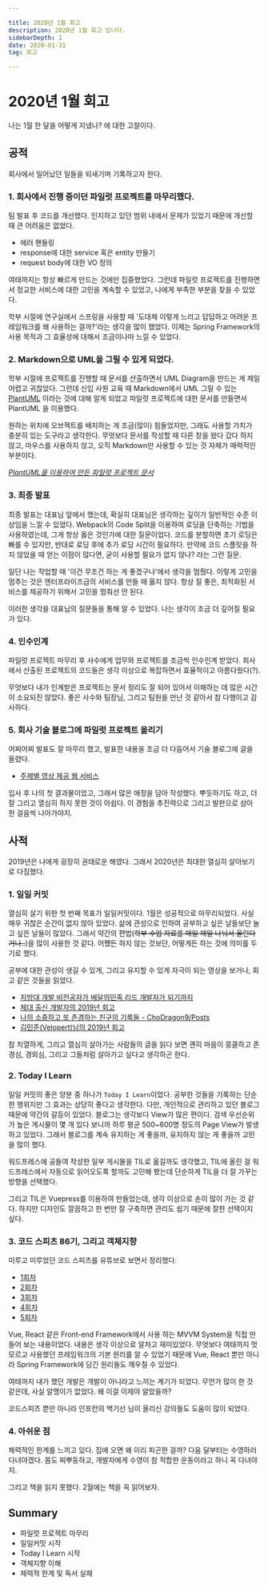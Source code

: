 ```yaml
---

title: 2020년 1월 회고
description: 2020년 1월 회고 입니다.
sidebarDepth: 1
date: 2020-01-31
tag: 회고

---
```


# 2020년 1월 회고

나는 1월 한 달을 어떻게 지냈나? 에 대한 고찰이다.

## 공적

회사에서 일어났던 일들을 되새기며 기록하고자 한다.

### 1. 회사에서 진행 중이던 파일럿 프로젝트를 마무리했다.

팀 발표 후 코드를 개선했다. 인지하고 있던 범위 내에서 문제가 있었기 때문에 개선할 때 큰 어려움은 없었다.

- 에러 핸들링
- response에 대한 service 혹은 entity 만들기
- request body에 대한 VO 정의

여태까지는 항상 빠르게 만드는 것에만 집중했었다.
그런데 파일럿 프로젝트를 진행하면서 정교한 서비스에 대한 고민을 계속할 수 있었고, 나에게 부족한 부분을 찾을 수 있었다.

학부 시절에 연구실에서 스프링을 사용할 때 '도대체 이렇게 느리고 답답하고 어려운 프레임워크를 왜 사용하는 걸까?'라는 생각을 많이 했었다.
이제는 Spring Framework의 사용 목적과 그 효율성에 대해서 조금이나마 느낄 수 있었다.

### 2. Markdown으로 UML을 그릴 수 있게 되었다.

학부 시절에 프로젝트를 진행할 때 문서를 산출하면서 UML Diagram을 만드는 게 제일 어렵고 귀찮았다.
그런데 신입 사원 교육 때 Markdown에서 UML 그릴 수 있는 [PlantUML](/Vuepress/Plantuml/) 이라는 것에 대해 알게 되었고 파일럿 프로젝트에 대한 문서를 만들면서 PlantUML 을 이용했다.

원하는 위치에 오브젝트를 배치하는 게 조금(많이) 힘들었지만, 그래도 사용할 가치가 충분히 있는 도구라고 생각한다.
무엇보다 문서를 작성할 때 다른 창을 왔다 갔다 하지 않고, 마우스를 사용하지 않고, 오직 Markdown만 사용할 수 있는 것 자체가 매력적인 부분이다.

_[PlantUML을 이용하여 만든 파일럿 프로젝트 문서](https://junilhwang.github.io/zum_pilot/Architecture/)_

### 3. 최종 발표

최종 발표는 대표님 앞에서 했는데, 확실히 대표님은 생각하는 깊이가 일반적인 수준 이상임을 느낄 수 있었다.
Webpack의 Code Split을 이용하여 로딩을 단축하는 기법을 사용하였는데, 그게 항상 옳은 것인가에 대한 질문이었다.
코드를 분할하면 초기 로딩은 빠를 수 있지만, 반대로 로딩 후에 추가 로딩 시간이 필요하다.
만약에 코드 스플릿을 하지 않았을 때 얻는 이점이 많다면, 굳이 사용할 필요가 없지 않나? 라는 그런 질문.

일단 나는 작업할 때 '이건 무조건 하는 게 좋겠구나'에서 생각을 멈췄다.
이렇게 고민을 멈추는 것은 엔터프라이즈급의 서비스를 만들 때 옳지 않다.
항상 질 좋은, 최적화된 서비스를 제공하기 위해서 고민을 멈춰선 안 된다.

이러한 생각을 대표님의 질문들을 통해 알 수 있었다. 나는 생각이 조금 더 깊어질 필요가 있다.

### 4. 인수인계

파일럿 프로젝트 마무리 후 사수에게 업무와 프로젝트를 조금씩 인수인계 받았다.
회사에서 산출된 프로젝트의 코드들은 생각 이상으로 복잡하면서 효율적이고 아름다웠다(?).

무엇보다 내가 인계받은 프로젝트는 문서 정리도 잘 되어 있어서 이해하는 데 많은 시간이 소요되진 않았다.
좋은 사수와 팀장님, 그리고 팀원을 만난 것 같아서 참 다행이고 감사하다.

### 5. 회사 기술 블로그에 파일럿 프로젝트 올리기

어찌어찌 발표도 잘 마무리 했고, 발표한 내용을 조금 더 다듬어서 기술 블로그에 글을 올렸다.

- [주제별 영상 제공 웹 서비스](https://zuminternet.github.io/ZUM-Pilot-provide-video/)

입사 후 나의 첫 결과물이었고, 그래서 많은 애정을 담아 작성했다. 뿌듯하기도 하고, 더 잘 그리고 열심히 하지 못한 것이 아쉽다.
이 경험을 추진력으로 그리고 발판으로 삼아 한 걸음씩 나아가야지.

## 사적

2019년은 나에게 굉장히 권태로운 해였다. 그래서 2020년은 최대한 열심히 살아보기로 다짐했다.

### 1. 일일 커밋

열심히 살기 위한 첫 번째 목표가 일일커밋이다. 1월은 성공적으로 마무리되었다. 사실 매우 귀찮은 순간이 없지 않아 있었다.
삶에 관성으로 인하여 공부하고 싶은 날들보단 놀고 싶은 날들이 많았다. 그래서 약간의 편법(~~학부 수업 자료를 매일 매일 나눠서 올린다거나..~~)을 많이 사용한 것 같다.
어쨌든 하지 않는 것보단, 어떻게든 하는 것에 의미를 두기로 했다.

공부에 대한 관성이 생길 수 있게, 그리고 유지할 수 있게 자극이 되는 영상을 보거나, 회고 같은 것들을 읽었다.

- [지방대 개발 비전공자가 배달의민족 리드 개발자가 되기까지](https://www.youtube.com/watch?v=V9AGvwPmnZU&t=165s)
- [체대 출신 개발자의 2019년 회고](https://ryan-han.com/post/memoirs/memoirs2019/)
- [나의 소중하고 또 존경하는 친구의 기록들 - ChoDragon9/Posts](https://github.com/ChoDragon9/posts/wiki)
- [김민준(Velopert)님의 2019년 회고](https://velog.io/@velopert/2019.log)

참 치열하게, 그리고 열심히 살아가는 사람들의 글을 읽다 보면 괜히 마음이 뭉클하고
존경심, 경외심, 그리고 그들처럼 살아가고 싶다고 생각하곤 한다.

### 2. Today I Learn

일일 커밋의 좋은 양분 중 하나가 `Today I Learn`이었다.
공부한 것들을 기록하는 단순한 행위지만 그 효과는 상당히 좋다고 생각한다.
다만, 개인적으로 관리하고 있던 블로그 때문에 약간의 갈등이 있었다.
블로그는 생각보다 View가 많은 편이다.
검색 우선순위가 높은 게시물이 몇 개 있다 보니까 하루 평균 500~600명 정도의 Page View가 발생하고 있었다.
그래서 블로그를 계속 유지하는 게 좋을까, 유지하지 않는 게 좋을까 고민을 많이 했다.

워드프레스에 공들여 작성한 일부 게시물을 TIL로 옮길까도 생각했고,
TIL에 올린 걸 워드프레스에서 자동으로 읽어오도록 할까도 고민해 봤는데 단순하게 TIL을 더 잘 가꾸는 방향을 선택했다.

그리고 TIL은 Vuepress를 이용하여 만들었는데, 생각 이상으로 손이 많이 가는 것 같다.
하지만 디자인도 깔끔하고 한 번만 잘 구축하면 관리도 쉽기 때문에 잘한 선택이지 싶다.

### 3. 코드 스피츠 86기, 그리고 객체지향

미루고 미루었던 코드 스피츠를 유튜브로 보면서 정리했다.

- [1회차](http://localhost:8080/TIL/CodeSpitz/Object-Oriented-Javascript/01-Intro/)
- [2회차](http://localhost:8080/TIL/CodeSpitz/Object-Oriented-Javascript/02-MVVM/)
- [3회차](http://localhost:8080/TIL/CodeSpitz/Object-Oriented-Javascript/03-Strategy-Observer/)
- [4회차](http://localhost:8080/TIL/CodeSpitz/Object-Oriented-Javascript/04-ISP-Visitor/)
- [5회차](http://localhost:8080/TIL/CodeSpitz/Object-Oriented-Javascript/05-Extension/)

Vue, React 같은 Front-end Framework에서 사용 하는 MVVM System을 직접 만들어 보는 내용이었다.
내용은 생각 이상으로 알차고 재미있었다.
무엇보다 여태까지 멋모르고 사용했던 프레임워크의 기본 원리를 알 수 있었기 때문에
Vue, React 뿐만 아니라 Spring Framework에 담긴 원리들도 깨우칠 수 있었다.

여태까지 내가 했던 개발은 개발이 아니라고 느끼는 계기가 되었다.
무언가 많이 한 것 같은데, 사실 알맹이가 없었다. 왜 이걸 이제야 알았을까?

코드스피츠 뿐만 아니라 인프런의 백기선 님이 올리신 강의들도 도움이 많이 되었다.

### 4. 아쉬운 점

체력적인 한계를 느끼고 있다. 집에 오면 왜 이리 피곤한 걸까?
다음 달부터는 수영하러 다녀야겠다. 몸도 찌뿌둥하고, 개발자에게 수영이 참 적합한 운동이라고 하니 꼭 다녀야지.

그리고 책을 읽지 못했다. 2월에는 책을 꼭 읽어보자.

## Summary

- 파일럿 프로젝트 마무리
- 일일커밋 시작
- Today I Learn 시작
- 객체지향 이해
- 체력적 한계 및 독서 실패